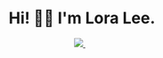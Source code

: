 <h1 align='center'>
  Hi! 👋🏽 I'm Lora Lee.
</h1>

<p align='center'>
  <a href="https://www.linkedin.com/in/loraleebarreto/">
    <img src="https://img.shields.io/badge/LinkedIn-0077B5?style=for-the-badge&logo=linkedin&logoColor=white" />
  </a>&nbsp;&nbsp;
</p>
